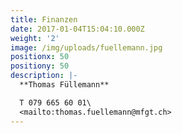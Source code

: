 ```yaml
---
title: Finanzen
date: 2017-01-04T15:04:10.000Z
weight: '2'
image: /img/uploads/fuellemann.jpg
positionx: 50
positiony: 50
description: |-
  **Thomas Füllemann**

  T 079 665 60 01\
  <mailto:thomas.fuellemann@mfgt.ch>
---
```


